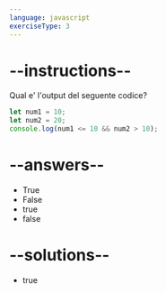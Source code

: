 ```yaml
---
language: javascript
exerciseType: 3
---
```


# --instructions--

Qual e' l'output del seguente codice?
```javascript
let num1 = 10;
let num2 = 20;
console.log(num1 <= 10 && num2 > 10);
```

# --answers--

- True
- False
- true
- false

# --solutions--

- true
